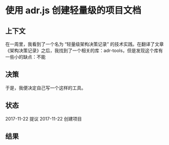 使用 adr.js 创建轻量级的项目文档
===

上下文
---

在一周里，我看到了一个名为 “轻量级架构决策记录” 的技术实践。在翻译了文章《架构决策记录》之后，我找到了一个相关的库：adr-tools，但是发现这个库有一些小的缺点：不能

决策
---

于是，我便决定自己写一个这样的工具。

状态
---

2017-11-22 提议
2017-11-22 创建项目

结果
---



